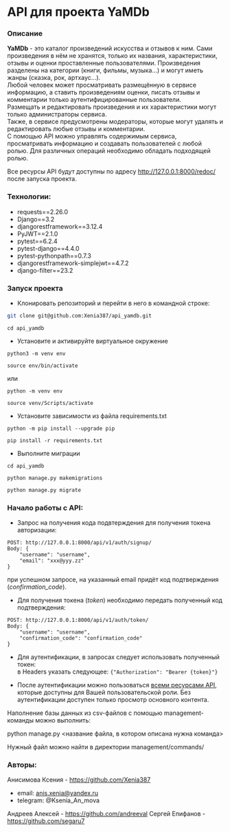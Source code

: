 # API для проекта YaMDb

### Описание

**YaMDb** - это каталог произведений искусства и отзывов к ним. Сами произведения в нём не хранятся, только их названия, характеристики, отзывы и оценки проставленные пользователями. Произведения разделены на категории (книги, фильмы, музыка...) и могут иметь жанры (сказка, рок, артхаус...).  
Любой человек может просматривать размещённую в сервисе информацию, а ставить произведениям оценки, писать отзывы и комментарии только аутентифицированные пользователи.  
Размещать и редактировать произведения и их характеристики могут только администраторы сервиса.  
Также, в сервисе предусмотрены модераторы, которые могут удалять и редактировать любые отзывы и комментарии.  
С помощью API можно управлять содержимым сервиса, просматривать информацию и создавать пользователей с любой ролью.
Для различных операций необходимо обладать подходящей ролью.

Все ресурсы API будут доступны по адресу http://127.0.0.1:8000/redoc/ после запуска проекта.

### Технологии:
- requests==2.26.0
- Django==3.2
- djangorestframework==3.12.4
- PyJWT==2.1.0
- pytest==6.2.4
- pytest-django==4.4.0
- pytest-pythonpath==0.7.3
- djangorestframework-simplejwt==4.7.2
- django-filter==23.2

### Запуск проекта

- Клонировать репозиторий и перейти в него в командной строке:
```bash
git clone git@github.com:Xenia387/api_yamdb.git
```

```
cd api_yamdb
```

- Установите и активируйте виртуальное окружение

```
python3 -m venv env
```

```
source env/bin/activate
```

  или

```
python -m venv env
```

```
source venv/Scripts/activate
```

- Установите зависимости из файла requirements.txt
  
```
python -m pip install --upgrade pip
```

```
pip install -r requirements.txt
```

- Выполните миграции

```
cd api_yamdb
```

```
python manage.py makemigrations
```

```bash
python manage.py migrate
```


### Начало работы с API:

- Запрос на получения кода подвтерждения для получения токена авторизации:

```
POST: http://127.0.0.1:8000/api/v1/auth/signup/
Body: {
    "username": "username",
    "email": "xxx@yyy.zz"
}
```

при успешном запросе, на указанный email придёт код подтверждения (_confirmation_code_).

- Для получения токена (_token_) необходимо передать полученный код подтверждения:

```
POST: http://127.0.0.1:8000/api/v1/auth/token/
Body: {
    "username": "username",
    "confirmation_code": "confirmation_code"
}
```

- Для аутентификации, в запросах следует использовать полученный токен:  
   в Headers указать следующее: `{"Authorization": "Bearer {token}"}`

* После аутентификации можно пользоваться [всеми ресурсами API](http://127.0.0.1:8000/redoc/), которые доступны для Вашей пользовательской роли. Без аутентификации доступен только просмотр основного контента.

Наполнение базы данных из csv-файлов с помощью management-команды можно выполнить:

python manage.py <название файла, в котором описана нужна команда>

Нужный файл можно найти в директории management/commands/

### Авторы:

Анисимова Ксения - https://github.com/Xenia387
- email: anis.xenia@yandex.ru
- telegram: @Ksenia_An_mova

Андреев Алексей - https://github.com/andreeval
Сергей Епифанов - https://github.com/segaru7
